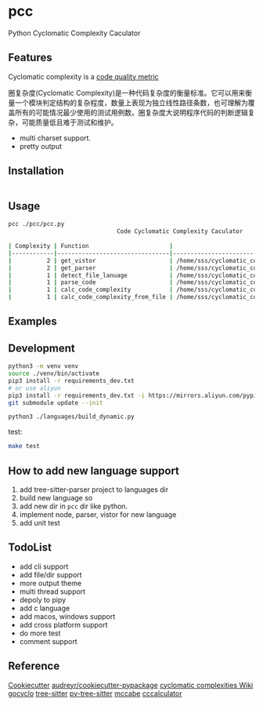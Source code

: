 # pcc

Python Cyclomatic Complexity Caculator

## Features

Cyclomatic complexity is a [code quality metric](https://en.wikipedia.org/wiki/Software_metric)

​​圈复杂度(Cyclomatic Complexity)是一种代码复杂度的衡量标准。它可以用来衡量一个模块判定结构的复杂程度，数量上表现为独立线性路径条数，也可理解为覆盖所有的可能情况最少使用的测试用例数。圈复杂度大说明程序代码的判断逻辑复杂，可能质量低且难于测试和维护。

- multi charset support.
- pretty output


## Installation

```bash

```

## Usage

```bash
pcc ./pcc/pcc.py
                               Code Cyclomatic Complexity Caculator                                
                                                                                                   
| Complexity | Function                       |                                              File |
|------------|--------------------------------|---------------------------------------------------|
|          2 | get_vistor                     | /home/sss/cyclomatic_complexity/pcc/pcc/pcc.py:19 |
|          2 | get_parser                     | /home/sss/cyclomatic_complexity/pcc/pcc/pcc.py:26 |
|          1 | detect_file_lanuage            | /home/sss/cyclomatic_complexity/pcc/pcc/pcc.py:14 |
|          1 | parse_code                     | /home/sss/cyclomatic_complexity/pcc/pcc/pcc.py:33 |
|          1 | calc_code_complexity           | /home/sss/cyclomatic_complexity/pcc/pcc/pcc.py:37 |
|          1 | calc_code_complexity_from_file | /home/sss/cyclomatic_complexity/pcc/pcc/pcc.py:49 |
```

## Examples

## Development

```bash
python3 -m venv venv
source ./venv/bin/activate
pip3 install -r requirements_dev.txt
# or use aliyun
pip3 install -r requirements_dev.txt -i https://mirrors.aliyun.com/pypi/simple/
git submodule update --init

python3 ./languages/build_dynamic.py
```

test:

```bash
make test
```


## How to add new language support

1. add tree-sitter-parser project to languages dir
2. build new language so
3. add new dir in `pcc` dir like python.
4. implement node, parser, vistor for new language
5. add unit test

## TodoList

- add cli support
- add file/dir support
- more output theme
- multi thread support
- depoly to pipy
- add c language
- add macos, windows support
- add cross platform support
- do more test
- comment support

## Reference

[Cookiecutter](https://github.com/audreyr/cookiecutter)
[audreyr/cookiecutter-pypackage](https://github.com/audreyr/cookiecutter-pypackage)
[cyclomatic complexities Wiki](https://en.wikipedia.org/wiki/Cyclomatic_complexity)
[gocyclo](https://github.com/fzipp/gocyclo)
[tree-sitter](https://github.com/tree-sitter/tree-sitter)
[py-tree-sitter](https://github.com/tree-sitter/py-tree-sitter)
[mccabe](https://github.com/PyCQA/mccabe)
[cccalculator](https://github.com/xiaomizhou/cccalculator)

